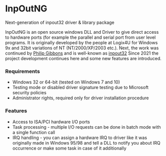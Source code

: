 # InpOutNG
Next-generation of inpout32 driver &amp; library package

InpOutNG is an open source windows DLL and Driver to give direct access to hardware ports (for example the parallel and serial port from user level programs.
It is originally developed by the people at Logix4U for Windows 9x and 32bit variations of NT (NT/2000/XP/2003 etc.).
Next, the work was continued by <a href="https://www.highrez.co.uk/">Philip Gibbons</a> and is well-known as <a href="https://www.highrez.co.uk/downloads/inpout32/default.htm">inpout32</a>
Since 2021 the project development continues here and some new features are introduced.

### Requirements
- Windows 32 or 64-bit (tested on Windows 7 and 10)
- Testing mode or disabled driver signature testing due to Microsoft security policies
- Administrator rights, required only for driver installation procedure
### Features
- Access to ISA/PCI hardware I/O ports
- Task processing - multiple I/O requests can be done in batch mode with a single function call
- IRQ handling - you can assign a hardware IRQ to driver like it was originally made in Windows 95/98 and tell a DLL to notify you about IRQ occurrence or make some task in case of it additionally

